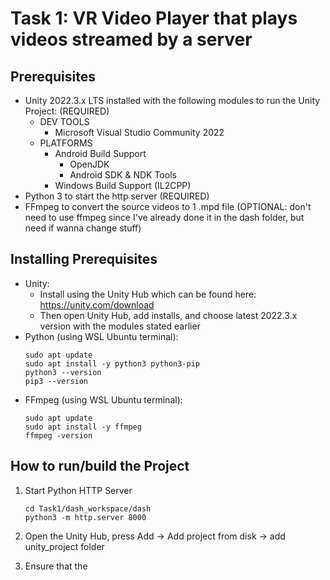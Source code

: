 # Task 1: VR Video Player that plays videos streamed by a server

## Prerequisites

- Unity 2022.3.x LTS installed with the following modules to run the Unity Project: (REQUIRED)
    - DEV TOOLS
        - Microsoft Visual Studio Community 2022
    - PLATFORMS
        - Android Build Support
            - OpenJDK
            - Android SDK & NDK Tools
        - Windows Build Support (IL2CPP)
- Python 3 to start the http server (REQUIRED)
- FFmpeg to convert the source videos to 1 .mpd file (OPTIONAL: don't need to use ffmpeg since I've already done it in the dash folder, but need if wanna change stuff)

## Installing Prerequisites

- Unity:
    - Install using the Unity Hub which can be found here: https://unity.com/download
    - Then open Unity Hub, add installs, and choose latest 2022.3.x version with the modules stated earlier
- Python (using WSL Ubuntu terminal):
    ```
    sudo apt update
    sudo apt install -y python3 python3-pip
    python3 --version
    pip3 --version
    ```
- FFmpeg (using WSL Ubuntu terminal):
    ```
    sudo apt update
    sudo apt install -y ffmpeg
    ffmpeg -version
    ```

## How to run/build the Project

1. Start Python HTTP Server
    ```
    cd Task1/dash_workspace/dash
    python3 -m http.server 8000
    ```

2. Open the Unity Hub, press Add -> Add project from disk -> add unity_project folder

3. Ensure that the 